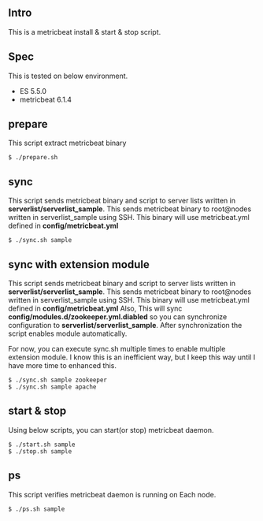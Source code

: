 ## Intro

This is a metricbeat install & start & stop script.

## Spec

This is tested on below environment.

- ES 5.5.0
- metricbeat 6.1.4

## prepare

This script extract metricbeat binary

    $ ./prepare.sh

## sync

This script sends metricbeat binary and script to server lists written in **serverlist/serverlist_sample**. This sends metricbeat binary to root@nodes written in serverlist_sample using SSH. This binary will use metricbeat.yml defined in **config/metricbeat.yml**

    $ ./sync.sh sample
    
## sync with extension module

This script sends metricbeat binary and script to server lists written in **serverlist/serverlist_sample**. This sends metricbeat binary to root@nodes written in serverlist_sample using SSH. This binary will use metricbeat.yml defined in **config/metricbeat.yml**
Also, This will sync **config/modules.d/zookeeper.yml.diabled** so you can synchronize configuration to **serverlist/serverlist_sample**. After synchronization the script enables module automatically.

For now, you can execute sync.sh multiple times to enable multiple extension module. I know this is an inefficient way, but I keep this way until I have more time to enhanced this.

    $ ./sync.sh sample zookeeper
    $ ./sync.sh sample apache
    
## start & stop

Using below scripts, you can start(or stop) metricbeat daemon.

    $ ./start.sh sample
    $ ./stop.sh sample

## ps

This script verifies metricbeat daemon is running on Each node.

    $ ./ps.sh sample
